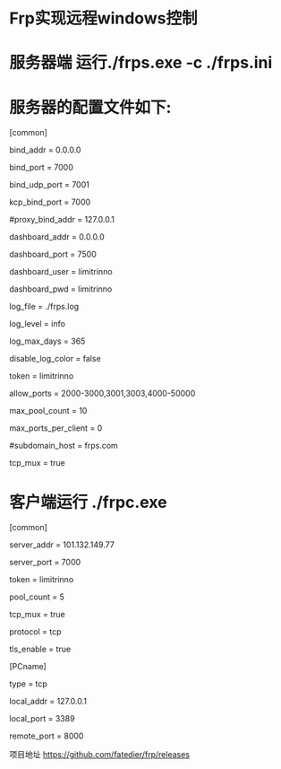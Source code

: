 # Frp实现远程windows控制

# 服务器端 运行./frps.exe -c ./frps.ini

# 服务器的配置文件如下:
[common]

bind_addr = 0.0.0.0

bind_port = 7000

bind_udp_port = 7001

kcp_bind_port = 7000

#proxy_bind_addr = 127.0.0.1

dashboard_addr = 0.0.0.0

dashboard_port = 7500

dashboard_user = limitrinno

dashboard_pwd = limitrinno

log_file = ./frps.log

log_level = info

log_max_days = 365

disable_log_color = false

token = limitrinno

allow_ports = 2000-3000,3001,3003,4000-50000

max_pool_count = 10

max_ports_per_client = 0

#subdomain_host = frps.com

tcp_mux = true

# 客户端运行 ./frpc.exe
[common]

server_addr = 101.132.149.77

server_port = 7000

token = limitrinno

pool_count = 5

tcp_mux = true

protocol = tcp

tls_enable = true


[PCname]

type = tcp

local_addr = 127.0.0.1

local_port = 3389

remote_port = 8000


项目地址 https://github.com/fatedier/frp/releases
